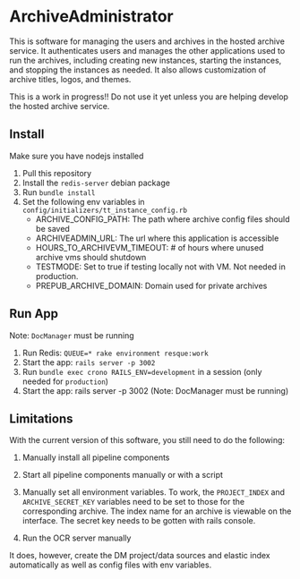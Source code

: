# ArchiveAdministrator

This is software for managing the users and archives in the hosted archive
service. It authenticates users and manages the other applications used to run
the archives, including creating new instances, starting the instances, and
stopping the instances as needed. It also allows customization of archive
titles, logos, and themes.

This is a work in progress!! Do not use it yet unless you are helping develop
the hosted archive service.


## Install

Make sure you have nodejs installed

1. Pull this repository
2. Install the `redis-server` debian package
3. Run `bundle install`
4. Set the following env variables in `config/initializers/tt_instance_config.rb`
   * ARCHIVE_CONFIG_PATH: The path where archive config files should be saved
   * ARCHIVEADMIN_URL: The url where this application is accessible
   * HOURS_TO_ARCHIVEVM_TIMEOUT: # of hours where unused archive vms should shutdown
   * TESTMODE: Set to true if testing locally not with VM. Not needed in production.
   * PREPUB_ARCHIVE_DOMAIN: Domain used for private archives

## Run App

Note: `DocManager` must be running

1. Run Redis: `QUEUE=* rake environment resque:work`
2. Start the app: `rails server -p 3002` 
3. Run `bundle exec crono RAILS_ENV=development` in a session (only needed for `production`)
4. Start the app: rails server -p 3002 (Note: DocManager must be running)


## Limitations

With the current version of this software, you still need to do the following:

1. Manually install all pipeline components
2. Start all pipeline components manually or with a script
3. Manually set all environment variables. To work, the `PROJECT_INDEX` and
`ARCHIVE_SECRET_KEY` variables need to be set to those for the corresponding
archive. The index name for an archive is viewable on the interface. The
secret key needs to be gotten with rails console.

4. Run the OCR server manually

It does, however, create the DM project/data sources and elastic index
automatically as well as config files with env variables.

